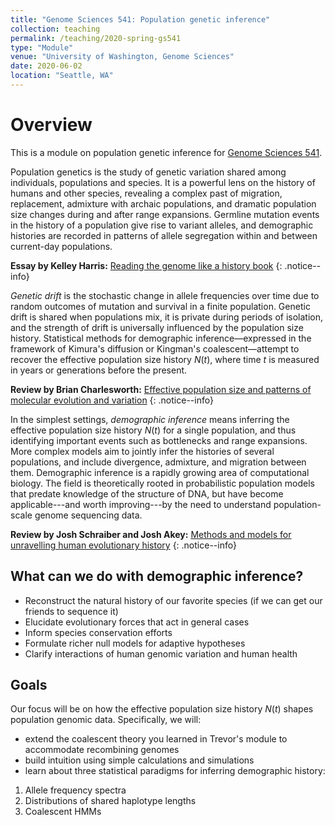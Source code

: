 ```yaml
---
title: "Genome Sciences 541: Population genetic inference"
collection: teaching
permalink: /teaching/2020-spring-gs541
type: "Module"
venue: "University of Washington, Genome Sciences"
date: 2020-06-02
location: "Seattle, WA"
---
```


Overview
===

This is a module on population genetic inference for [Genome Sciences 541](https://noble.gs.washington.edu/~wnoble/genome541/).

Population genetics is the study of genetic variation shared among individuals, populations and species.
It is a powerful lens on the history of humans and other species, revealing a complex past of migration, replacement, admixture with archaic populations, and dramatic population size changes during and after range expansions.
Germline mutation events in the history of a population give rise to variant alleles, and demographic histories are recorded in patterns of allele segregation within and between current-day populations.

**Essay by Kelley Harris:** [Reading the genome like a history book](https://science.sciencemag.org/content/358/6368/1265.2.full)
{: .notice--info}

_Genetic drift_ is the stochastic change in allele frequencies over time due to random outcomes of mutation and survival in a finite population.
Genetic drift is shared when populations mix, it is private during periods of isolation, and the strength of drift is universally influenced by the population size history.
Statistical methods for demographic inference—expressed in the framework of Kimura's diffusion or Kingman's coalescent—attempt to recover the effective population size history $N(t)$, where time $t$ is measured in years or generations before the present.

**Review by Brian Charlesworth:** [Effective population size and patterns of molecular evolution and variation](https://www.nature.com/articles/nrg2526)
{: .notice--info}

<!-- Check dis[^foo]
[^foo]: bar -->

In the simplest settings, _demographic inference_ means inferring the effective population size history $N(t)$ for a single population, and thus identifying important events such as bottlenecks and range expansions.
More complex models aim to jointly infer the histories of several populations, and include divergence, admixture, and migration between them.
Demographic inference is a rapidly growing area of computational biology.
The field is theoretically rooted in probabilistic population models that predate knowledge of the structure of DNA, but have become applicable---and worth improving---by the need to understand population-scale genome sequencing data.

**Review by Josh Schraiber and Josh Akey:** [Methods and models for unravelling human evolutionary history](https://www.nature.com/articles/nrg4005)
{: .notice--info}


What can we do with demographic inference?
---
- Reconstruct the natural history of our favorite species (if we can get our friends to sequence it)
- Elucidate evolutionary forces that act in general cases
- Inform species conservation efforts
- Formulate richer null models for adaptive hypotheses
- Clarify interactions of human genomic variation and human health


Goals
---
Our focus will be on how the effective population size history $N(t)$ shapes population genomic data.
Specifically, we will:
- extend the coalescent theory you learned in Trevor's module to accommodate recombining genomes
- build intuition using simple calculations and simulations
- learn about three statistical paradigms for inferring demographic history:
 1. Allele frequency spectra
 2. Distributions of shared haplotype lengths
 3. Coalescent HMMs

<!-- [link a section](#overview) -->
